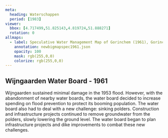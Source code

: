 ```yaml
---
meta:
  heading: Waterschappen
  period: [1983]
viewer:
  bbox: [4.717499,51.825143,4.819724,51.888271]
  rotation: 0
allmaps:
  - label: Speculative Water Management Map of Gorinchem (1961), Gorinchem West 1, no. 38. Fourth Edition, series 1, 2023. 374 x 297 mm, Scale 1:25,000. The Berlage. Based on Water Management Map 38 Gorinchem West 1. Fourth Edition, series 1, 1961. 555 x 690 mm, Scale 1:50,000. Rijkswaterstaat.
    annotation: newbigmapspec1961.json
    opacity: 100
    mask: rgb(255,0,0)
    colorize: rgb(255,0,0)
---
```


## Wijngaarden Water Board - 1961

Wijngaarden sustained minimal damage in the 1953 flood. However, with the abandonment of nearby water boards, the water board decided to increase spending on flood prevention to protect its booming population. The water board also had to deal with a new challenge: sinking polders. Construction and infrastructure projects continued to remove groundwater from the polders, slowly lowering the ground level. The water board began to plan infrastructure projects and dike improvements to combat these new challenges.
